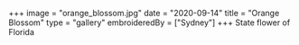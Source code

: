 +++
image = "orange_blossom.jpg"
date = "2020-09-14"
title = "Orange Blossom"
type = "gallery"
embroideredBy = ["Sydney"]
+++
State flower of Florida